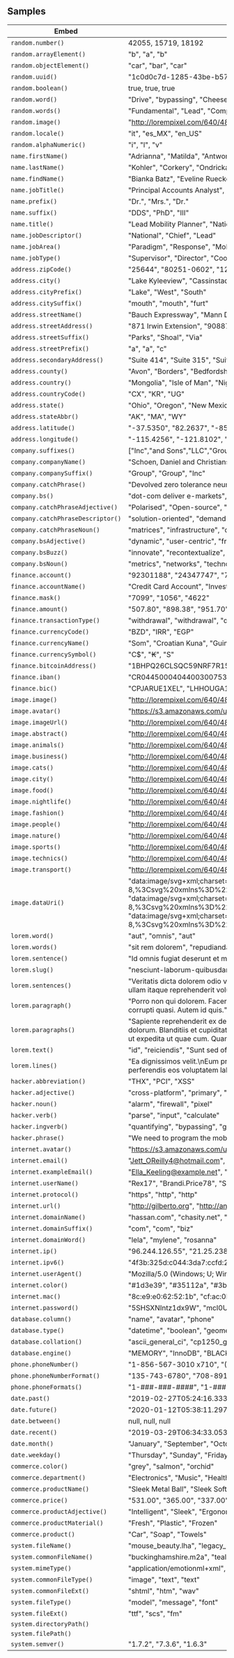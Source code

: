 ## Samples

| Embed | Results |
| ------- | ------  |
| `random.number()` | 42055, 15719, 18192 |
| `random.arrayElement()` | "b", "a", "b" |
| `random.objectElement()` | "car", "bar", "car" |
| `random.uuid()` | "1c0d0c7d-1285-43be-b571-ebb4d27b2b72", "0885f38c-9657-4498-8e5f-1efc6d7f623a", "abca545e-2039-4b88-a7d5-6981eb3d0b6e" |
| `random.boolean()` | true, true, true |
| `random.word()` | "Drive", "bypassing", "Cheese" |
| `random.words()` | "Fundamental", "Lead", "Computers Chair" |
| `random.image()` | "http://lorempixel.com/640/480/nightlife", "http://lorempixel.com/640/480/transport", "http://lorempixel.com/640/480/transport" |
| `random.locale()` | "it", "es_MX", "en_US" |
| `random.alphaNumeric()` | "i", "l", "v" |
| `name.firstName()` | "Adrianna", "Matilda", "Antwon" |
| `name.lastName()` | "Kohler", "Corkery", "Ondricka" |
| `name.findName()` | "Bianka Batz", "Eveline Ruecker II", "Dagmar Thompson" |
| `name.jobTitle()` | "Principal Accounts Analyst", "Human Accountability Orchestrator", "Internal Integration Associate" |
| `name.prefix()` | "Dr.", "Mrs.", "Dr." |
| `name.suffix()` | "DDS", "PhD", "III" |
| `name.title()` | "Lead Mobility Planner", "National Research Officer", "Direct Applications Coordinator" |
| `name.jobDescriptor()` | "National", "Chief", "Lead" |
| `name.jobArea()` | "Paradigm", "Response", "Mobility" |
| `name.jobType()` | "Supervisor", "Director", "Coordinator" |
| `address.zipCode()` | "25644", "80251-0602", "12195-8231" |
| `address.city()` | "Lake Kyleeview", "Cassinstad", "Allybury" |
| `address.cityPrefix()` | "Lake", "West", "South" |
| `address.citySuffix()` | "mouth", "mouth", "furt" |
| `address.streetName()` | "Bauch Expressway", "Mann Divide", "Paxton Summit" |
| `address.streetAddress()` | "871 Irwin Extension", "90887 Gleason Parkway", "94848 Deon Flat" |
| `address.streetSuffix()` | "Parks", "Shoal", "Via" |
| `address.streetPrefix()` | "a", "a", "c" |
| `address.secondaryAddress()` | "Suite 414", "Suite 315", "Suite 814" |
| `address.county()` | "Avon", "Borders", "Bedfordshire" |
| `address.country()` | "Mongolia", "Isle of Man", "Nigeria" |
| `address.countryCode()` | "CX", "KR", "UG" |
| `address.state()` | "Ohio", "Oregon", "New Mexico" |
| `address.stateAbbr()` | "AK", "MA", "WY" |
| `address.latitude()` | "-37.5350", "82.2637", "-85.6075" |
| `address.longitude()` | "-115.4256", "-121.8102", "-59.2071" |
| `company.suffixes()` | ["Inc","and Sons","LLC","Group"], ["Inc","and Sons","LLC","Group"], ["Inc","and Sons","LLC","Group"] |
| `company.companyName()` | "Schoen, Daniel and Christiansen", "Bradtke - Block", "Koelpin, Considine and Rowe" |
| `company.companySuffix()` | "Group", "Group", "Inc" |
| `company.catchPhrase()` | "Devolved zero tolerance neural-net", "Cross-platform optimal internet solution", "Grass-roots multi-state challenge" |
| `company.bs()` | "dot-com deliver e-markets", "compelling cultivate ROI", "distributed unleash e-services" |
| `company.catchPhraseAdjective()` | "Polarised", "Open-source", "Public-key" |
| `company.catchPhraseDescriptor()` | "solution-oriented", "demand-driven", "explicit" |
| `company.catchPhraseNoun()` | "matrices", "infrastructure", "database" |
| `company.bsAdjective()` | "dynamic", "user-centric", "front-end" |
| `company.bsBuzz()` | "innovate", "recontextualize", "visualize" |
| `company.bsNoun()` | "metrics", "networks", "technologies" |
| `finance.account()` | "92301188", "24347747", "76242641" |
| `finance.accountName()` | "Credit Card Account", "Investment Account", "Money Market Account" |
| `finance.mask()` | "7099", "1056", "4622" |
| `finance.amount()` | "507.80", "898.38", "951.70" |
| `finance.transactionType()` | "withdrawal", "withdrawal", "deposit" |
| `finance.currencyCode()` | "BZD", "IRR", "EGP" |
| `finance.currencyName()` | "Som", "Croatian Kuna", "Guinea Franc" |
| `finance.currencySymbol()` | "C$", "₭", "S" |
| `finance.bitcoinAddress()` | "1BHPQ26CLSQC59NRF7R15A4Y9152OP", "38DZ54SMSCO3SROXU2BXF6R4ZBMCEMO", "13MAJGS5PL06Z3F205BSHYVDFGGZ3W3X8A" |
| `finance.iban()` | "CR0445000404400300753", "TL917395005580050026259", "LB2409313N255123795R79433962" |
| `finance.bic()` | "CPJARUE1XEL", "LHHOUGA1", "LYZUBWV1" |
| `image.image()` | "http://lorempixel.com/640/480/nightlife", "http://lorempixel.com/640/480/fashion", "http://lorempixel.com/640/480/nightlife" |
| `image.avatar()` | "https://s3.amazonaws.com/uifaces/faces/twitter/ffbel/128.jpg", "https://s3.amazonaws.com/uifaces/faces/twitter/surgeonist/128.jpg", "https://s3.amazonaws.com/uifaces/faces/twitter/iamkarna/128.jpg" |
| `image.imageUrl()` | "http://lorempixel.com/640/480", "http://lorempixel.com/640/480", "http://lorempixel.com/640/480" |
| `image.abstract()` | "http://lorempixel.com/640/480/abstract", "http://lorempixel.com/640/480/abstract", "http://lorempixel.com/640/480/abstract" |
| `image.animals()` | "http://lorempixel.com/640/480/animals", "http://lorempixel.com/640/480/animals", "http://lorempixel.com/640/480/animals" |
| `image.business()` | "http://lorempixel.com/640/480/business", "http://lorempixel.com/640/480/business", "http://lorempixel.com/640/480/business" |
| `image.cats()` | "http://lorempixel.com/640/480/cats", "http://lorempixel.com/640/480/cats", "http://lorempixel.com/640/480/cats" |
| `image.city()` | "http://lorempixel.com/640/480/city", "http://lorempixel.com/640/480/city", "http://lorempixel.com/640/480/city" |
| `image.food()` | "http://lorempixel.com/640/480/food", "http://lorempixel.com/640/480/food", "http://lorempixel.com/640/480/food" |
| `image.nightlife()` | "http://lorempixel.com/640/480/nightlife", "http://lorempixel.com/640/480/nightlife", "http://lorempixel.com/640/480/nightlife" |
| `image.fashion()` | "http://lorempixel.com/640/480/fashion", "http://lorempixel.com/640/480/fashion", "http://lorempixel.com/640/480/fashion" |
| `image.people()` | "http://lorempixel.com/640/480/people", "http://lorempixel.com/640/480/people", "http://lorempixel.com/640/480/people" |
| `image.nature()` | "http://lorempixel.com/640/480/nature", "http://lorempixel.com/640/480/nature", "http://lorempixel.com/640/480/nature" |
| `image.sports()` | "http://lorempixel.com/640/480/sports", "http://lorempixel.com/640/480/sports", "http://lorempixel.com/640/480/sports" |
| `image.technics()` | "http://lorempixel.com/640/480/technics", "http://lorempixel.com/640/480/technics", "http://lorempixel.com/640/480/technics" |
| `image.transport()` | "http://lorempixel.com/640/480/transport", "http://lorempixel.com/640/480/transport", "http://lorempixel.com/640/480/transport" |
| `image.dataUri()` | "data:image/svg+xml;charset=UTF-8,%3Csvg%20xmlns%3D%22http%3A%2F%2Fwww.w3.org%2F2000%2Fsvg%22%20version%3D%221.1%22%20baseProfile%3D%22full%22%20width%3D%22undefined%22%20height%3D%22undefined%22%3E%20%3Crect%20width%3D%22100%25%22%20height%3D%22100%25%22..., "data:image/svg+xml;charset=UTF-8,%3Csvg%20xmlns%3D%22http%3A%2F%2Fwww.w3.org%2F2000%2Fsvg%22%20version%3D%221.1%22%20baseProfile%3D%22full%22%20width%3D%22undefined%22%20height%3D%22undefined%22%3E%20%3Crect%20width%3D%22100%25%22%20height%3D%22100%25%22..., "data:image/svg+xml;charset=UTF-8,%3Csvg%20xmlns%3D%22http%3A%2F%2Fwww.w3.org%2F2000%2Fsvg%22%20version%3D%221.1%22%20baseProfile%3D%22full%22%20width%3D%22undefined%22%20height%3D%22undefined%22%3E%20%3Crect%20width%3D%22100%25%22%20height%3D%22100%25%22... |
| `lorem.word()` | "aut", "omnis", "aut" |
| `lorem.words()` | "sit rem dolorem", "repudiandae autem velit", "impedit porro et" |
| `lorem.sentence()` | "Id omnis fugiat deserunt et magni.", "Voluptatem est similique molestiae repellat.", "Consequatur quo reprehenderit pariatur voluptatem." |
| `lorem.slug()` | "nesciunt-laborum-quibusdam", "exercitationem-explicabo-molestias", "quia-dolor-sapiente" |
| `lorem.sentences()` | "Veritatis dicta dolorem odio vel delectus. Commodi aperiam ab perferendis aut excepturi accusantium possimus quo. Laboriosam rerum sit suscipit corporis neque et enim. Impedit veritatis ullam optio est ratione ad. Incidunt pariatur impedit.", "Fugit nihil aspernatur beatae dolorem asperiores minima. Enim ullam itaque reprehenderit voluptatem quisquam nesciunt.", "Iste unde incidunt exercitationem officiis soluta voluptatem commodi quia nesciunt. Et corporis iure hic. Dolor magni ipsum id necessitatibus. Id debitis aperiam qui fugit quis quasi et repudiandae. Est illo recusandae quis in. Facilis corrupti sunt." |
| `lorem.paragraph()` | "Porro non qui dolorem. Facere omnis maiores et. Dolorem iusto inventore. Nostrum et accusamus libero sunt asperiores accusamus.", "Assumenda facilis quod eum at officiis rem et maxime. Voluptate laudantium nostrum sapiente mollitia non ratione inventore illo. Asperiores et error voluptas alias mollitia corrupti quasi. Autem id quis.", "Nisi cupiditate enim neque ab. Et ut architecto quisquam assumenda voluptas. Autem eveniet qui sit dolore." |
| `lorem.paragraphs()` | "Sapiente reprehenderit ex deserunt atque necessitatibus fugiat. Molestiae et iusto. A aut sed. Nobis doloremque qui quo ea sed numquam tempora laudantium ea. Eum excepturi nihil esse id iste vero repellendus asperiores. Tempore quasi sunt voluptatem reru..., "Nesciunt officiis qui tempora dolore sed dolorum. Blanditiis et cupiditate eaque soluta nesciunt. Ab est aut. Quia sit eum fugiat dolorem deserunt. Qui quis voluptas labore in rerum quisquam reprehenderit libero. Minus delectus aut.\n \rLibero quas rerum..., "Enim ex dolorum reprehenderit neque delectus accusantium omnis voluptas. Facere ea nisi sint ut expedita ut quae cum. Quam sint ea. Non aliquid doloremque sint inventore sit est. Aspernatur sint quis alias.\n \rEt qui aut tenetur. Assumenda esse ut nihil... |
| `lorem.text()` | "id", "reiciendis", "Sunt sed officiis aut et.\nExplicabo iste laboriosam eos qui." |
| `lorem.lines()` | "Ea dignissimos velit.\nEum provident iure.\nQuo in in asperiores voluptatem.", "Deleniti vel sit autem incidunt.\nFacilis at deleniti hic voluptatem architecto enim non.\nDoloremque ipsa quas.\nMaxime corporis quaerat ut soluta placeat magni.\nFacilis aspernatur nisi est non iste debitis autem.", "Rerum perferendis eos voluptatem labore et fuga exercitationem.\nNecessitatibus et delectus culpa voluptatem asperiores officia voluptate quia.\nQuasi doloremque vel excepturi porro architecto repellat.\nEst consequatur odio." |
| `hacker.abbreviation()` | "THX", "PCI", "XSS" |
| `hacker.adjective()` | "cross-platform", "primary", "solid state" |
| `hacker.noun()` | "alarm", "firewall", "pixel" |
| `hacker.verb()` | "parse", "input", "calculate" |
| `hacker.ingverb()` | "quantifying", "bypassing", "generating" |
| `hacker.phrase()` | "We need to program the mobile ADP hard drive!", "We need to input the primary SMS driver!", "parsing the driver won't do anything, we need to compress the open-source SMTP protocol!" |
| `internet.avatar()` | "https://s3.amazonaws.com/uifaces/faces/twitter/swooshycueb/128.jpg", "https://s3.amazonaws.com/uifaces/faces/twitter/arindam_/128.jpg", "https://s3.amazonaws.com/uifaces/faces/twitter/hafeeskhan/128.jpg" |
| `internet.email()` | "Jett_OReilly4@hotmail.com", "Tamia.Parker15@gmail.com", "Nikki32@yahoo.com" |
| `internet.exampleEmail()` | "Ella_Keeling@example.net", "Alexys81@example.net", "Johnny36@example.org" |
| `internet.userName()` | "Rex17", "Brandi.Price78", "Shea.Kreiger99" |
| `internet.protocol()` | "https", "http", "http" |
| `internet.url()` | "http://gilberto.org", "http://anita.org", "https://dallin.com" |
| `internet.domainName()` | "hassan.com", "chasity.net", "jerad.org" |
| `internet.domainSuffix()` | "com", "com", "biz" |
| `internet.domainWord()` | "lela", "mylene", "rosanna" |
| `internet.ip()` | "96.244.126.55", "21.25.238.99", "118.210.238.250" |
| `internet.ipv6()` | "4f3b:325d:c044:3da7:ccfd:2ea6:f3be:98aa", "e49b:6f72:7a57:62ff:0724:7ffc:3b74:4f92", "d157:614c:ff0b:42cc:3674:1049:1b7f:4c79" |
| `internet.userAgent()` | "Mozilla/5.0 (Windows; U; Windows NT 5.2) AppleWebKit/536.0.1 (KHTML, like Gecko) Chrome/16.0.815.0 Safari/536.0.1", "Mozilla/5.0 (compatible; MSIE 8.0; Windows NT 5.0; Trident/5.0)", "Mozilla/5.0 (compatible; MSIE 8.0; Windows NT 5.0; Trident/4.0; .NET CLR 3.1.69776.6)" |
| `internet.color()` | "#1d3e39", "#35112a", "#3b042a" |
| `internet.mac()` | "8c:e9:e0:62:52:1b", "cf:ac:0b:7c:ae:35", "b9:23:32:62:3c:32" |
| `internet.password()` | "5SHSXNIntz1dx9W", "mcI0UB07xmTa3zI", "z0dAnEpjSGq8aET" |
| `database.column()` | "name", "avatar", "phone" |
| `database.type()` | "datetime", "boolean", "geometry" |
| `database.collation()` | "ascii_general_ci", "cp1250_general_ci", "ascii_bin" |
| `database.engine()` | "MEMORY", "InnoDB", "BLACKHOLE" |
| `phone.phoneNumber()` | "1-856-567-3010 x710", "(038) 501-5788 x9673", "146.028.8372" |
| `phone.phoneNumberFormat()` | "135-743-6780", "708-891-3169", "830-711-0634" |
| `phone.phoneFormats()` | "1-###-###-####", "1-###-###-####", "(###) ###-####" |
| `date.past()` | "2019-02-27T05:24:16.333Z", "2019-01-22T15:52:44.909Z", "2018-11-19T20:15:59.439Z" |
| `date.future()` | "2020-01-12T05:38:11.297Z", "2019-07-06T21:28:32.089Z", "2019-10-21T01:38:25.163Z" |
| `date.between()` | null, null, null |
| `date.recent()` | "2019-03-29T06:34:33.053Z", "2019-03-29T14:52:52.090Z", "2019-03-28T23:04:22.038Z" |
| `date.month()` | "January", "September", "October" |
| `date.weekday()` | "Thursday", "Sunday", "Friday" |
| `commerce.color()` | "grey", "salmon", "orchid" |
| `commerce.department()` | "Electronics", "Music", "Health" |
| `commerce.productName()` | "Sleek Metal Ball", "Sleek Soft Chair", "Rustic Cotton Pants" |
| `commerce.price()` | "531.00", "365.00", "337.00" |
| `commerce.productAdjective()` | "Intelligent", "Sleek", "Ergonomic" |
| `commerce.productMaterial()` | "Fresh", "Plastic", "Frozen" |
| `commerce.product()` | "Car", "Soap", "Towels" |
| `system.fileName()` | "mouse_beauty.lha", "legacy_monitor.class", "rustic.tcl" |
| `system.commonFileName()` | "buckinghamshire.m2a", "teal.mpeg", "quantifying_motivating.png" |
| `system.mimeType()` | "application/emotionml+xml", "video/bt656", "audio/dsr-es202211" |
| `system.commonFileType()` | "image", "text", "text" |
| `system.commonFileExt()` | "shtml", "htm", "wav" |
| `system.fileType()` | "model", "message", "font" |
| `system.fileExt()` | "ttf", "scs", "fm" |
| `system.directoryPath()` |  |
| `system.filePath()` |  |
| `system.semver()` | "1.7.2", "7.3.6", "1.6.3" |
